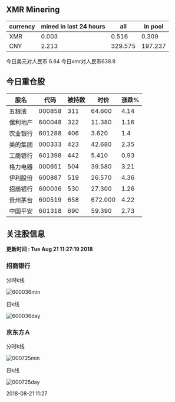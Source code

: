 ## XMR Minering

|currency|mined in last 24 hours|all|in pool|
|---|---|---|---|
|XMR|0.003|0.516|0.309|
|CNY|2.213|329.575|197.237|

今日美元对人民币 6.84	今日xmr对人民币638.8


## 今日重仓股 

|股名|代码|被持数|时价|涨跌%|
|---|---|---|---|---|
|五粮液|000858|311|64.600|4.14|
|保利地产|600048|322|11.380|1.16|
|农业银行|601288|406|3.620|1.4|
|美的集团|000333|423|42.680|2.35|
|工商银行|601398|442|5.410|0.93|
|格力电器|000651|504|39.580|3.21|
|伊利股份|600887|519|26.570|4.36|
|招商银行|600036|530|27.300|1.26|
|贵州茅台|600519|658|672.000|4.22|
|中国平安|601318|690|59.390|2.73|

## 关注股信息
**更新时间 : Tue Aug 21 11:27:19 2018**
### 招商银行 
分时k线

![600036min](http://image.sinajs.cn/newchart/min/n/sh600036.gif)

日k线

![600036day](http://image.sinajs.cn/newchart/daily/n/sh600036.gif)

### 京东方Ａ 
分时k线

![000725min](http://image.sinajs.cn/newchart/min/n/sz000725.gif)

日k线

![000725day](http://image.sinajs.cn/newchart/daily/n/sz000725.gif)

2018-08-21 11:27